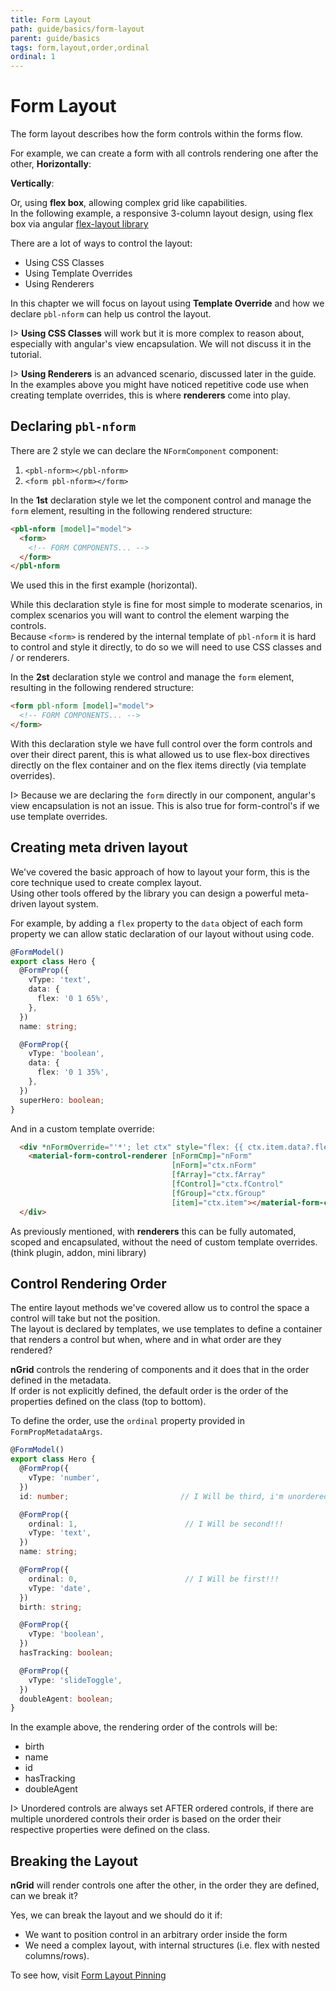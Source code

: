 ```yaml
---
title: Form Layout
path: guide/basics/form-layout
parent: guide/basics
tags: form,layout,order,ordinal
ordinal: 1
---
```

# Form Layout

The form layout describes how the form controls within the forms flow.  

For example, we can create a form with all controls rendering one after the other, **Horizontally**:

<div pbl-example-view="pbl-horizontal-form-layout-example"></div>

**Vertically**:

<div pbl-example-view="pbl-vertical-form-layout-example"></div>

Or, using **flex box**, allowing complex grid like capabilities.  
In the following example, a responsive 3-column layout design, using flex box via angular [flex-layout library](https://github.com/angular/flex-layout)

<div pbl-example-view="pbl-flex-form-layout-example"></div>

There are a lot of ways to control the layout:

- Using CSS Classes
- Using Template Overrides
- Using Renderers

In this chapter we will focus on layout using **Template Override** and how we declare `pbl-nform` can help us control the layout.

I> **Using CSS Classes** will work but it is more complex to reason about, especially with angular's view encapsulation. We will not discuss it in the tutorial.

I> **Using Renderers** is an advanced scenario, discussed later in the guide.  
In the examples above you might have noticed repetitive code use when creating template overrides, this is where **renderers** come into play.

## Declaring `pbl-nform`

There are 2 style we can declare the `NFormComponent` component:

1. `<pbl-nform></pbl-nform>`
2. `<form pbl-nform></form>`

In the **1st** declaration style we let the component control and manage the `form` element, resulting in the following rendered structure:

```html
<pbl-nform [model]="model">
  <form>
    <!-- FORM COMPONENTS... -->
  </form>
</pbl-nform
```

We used this in the first example (horizontal).

While this declaration style is fine for most simple to moderate scenarios, in complex scenarios you will want to control the element warping the controls.  
Because `<form>` is rendered by the internal template of `pbl-nform` it is hard to control and style it directly, to do so we will need to use CSS classes and / or renderers.

In the **2st** declaration style we control and manage the `form` element, resulting in the following rendered structure:

```html
<form pbl-nform [model]="model">
  <!-- FORM COMPONENTS... -->
</form>
```

With this declaration style we have full control over the form controls and over their direct parent, this is what allowed us to use flex-box directives
directly on the flex container and on the flex items directly (via template overrides).

I> Because we are declaring the `form` directly in our component, angular's view encapsulation is not an issue. This is also true for form-control's if we use template overrides.

## Creating meta driven layout

We've covered the basic approach of how to layout your form, this is the core technique used to create complex layout.  
Using other tools offered by the library you can design a powerful meta-driven layout system.

For example, by adding a `flex` property to the `data` object of each form property we can allow static declaration of our layout without using code.

```typescript
@FormModel()
export class Hero {
  @FormProp({
    vType: 'text',
    data: {
      flex: '0 1 65%',
    },
  })
  name: string;

  @FormProp({
    vType: 'boolean',
    data: {
      flex: '0 1 35%',
    },
  })
  superHero: boolean;
}
```

And in a custom template override:

```html
  <div *nFormOverride="'*'; let ctx" style="flex: {{ ctx.item.data?.flex }}">
    <material-form-control-renderer [nFormCmp]="nForm"
                                    [nForm]="ctx.nForm"
                                    [fArray]="ctx.fArray"
                                    [fControl]="ctx.fControl"
                                    [fGroup]="ctx.fGroup"
                                    [item]="ctx.item"></material-form-control-renderer>
  </div>
```

As previously mentioned, with **renderers** this can be fully automated, scoped and encapsulated, without the need of custom template overrides. (think plugin, addon, mini library)

## Control Rendering Order

The entire layout methods we've covered allow us to control the space a control will take but not the position.  
The layout is declared by templates, we use templates to define a container that renders a control but when, where and
in what order are they rendered?

**nGrid** controls the rendering of components and it does that in the order defined in the metadata.  
If order is not explicitly defined, the default order is the order of the properties defined on the class (top to bottom).

To define the order, use the `ordinal` property provided in `FormPropMetadataArgs`.

```typescript
@FormModel()
export class Hero {
  @FormProp({
    vType: 'number',
  })
  id: number;                         // I Will be third, i'm unordered but i'm the first unordered!!!

  @FormProp({
    ordinal: 1,                        // I Will be second!!!
    vType: 'text',
  })
  name: string;

  @FormProp({
    ordinal: 0,                        // I Will be first!!!
    vType: 'date',
  })
  birth: string;

  @FormProp({
    vType: 'boolean',
  })
  hasTracking: boolean;

  @FormProp({
    vType: 'slideToggle',
  })
  doubleAgent: boolean;
}
```

In the example above, the rendering order of the controls will be:

- birth
- name
- id
- hasTracking
- doubleAgent

I> Unordered controls are always set AFTER ordered controls, if there are multiple unordered controls their order is based on the order their respective
properties were defined on the class.

## Breaking the Layout

**nGrid** will render controls one after the other, in the order they are defined, can we break it?

Yes, we can break the layout and we should do it if:

- We want to position control in an arbitrary order inside the form
- We need a complex layout, with internal structures (i.e. flex with nested columns/rows).

To see how, visit [Form Layout Pinning](../form-layout-pinning)
